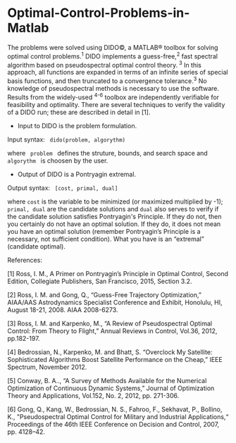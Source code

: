 # Optimal-Control-Problems-in-Matlab

The problems were solved using DIDO©, a MATLAB® toolbox for solving optimal control problems.<sup>1</sup>  DIDO implements a guess-free,<sup>2</sup>  fast spectral algorithm based on pseudospectral optimal control theory.<sup> 3</sup>  In this approach, all functions are expanded in terms of an infinite series of special basis functions, and then truncated to a convergence tolerance.<sup>3</sup>  No knowledge of pseudospectral methods is necessary to use the software. Results from the widely-used <sup>4-6</sup>  toolbox are independently verifiable for feasibility and optimality. There are several techniques to verify the validity of a DIDO run; these are described in detail in [1].

- Input to DIDO is the problem formulation.

Input syntax: <code> dido(problem, algorythm) </code>

where <code> problem </code> defines the struture, bounds, and search space and <code> algorythm </code> is choosen by the user.

- Output of DIDO is a Pontryagin extremal.

Output syntax: <code> [cost, primal, dual] </code>

where <code>cost</code> is the variable to be minimized (or maximized multiplied by -1); <code>primal, dual</code> are the candidate solutions and <code>dual</code> also serves to verify if the candidate solution satisfies Pontryagin's Principle. If they do not, then you certainly do not have an optimal solution. If they do, it does not mean you have an optimal solution (remember Pontryagin’s Principle is a necessary, not sufficient condition). What you have is an “extremal” (candidate optimal).

References:

[1] Ross, I. M., A Primer on Pontryagin’s Principle in Optimal Control, Second Edition, Collegiate Publishers, San Francisco, 2015, Section 3.2.

[2] Ross, I. M. and Gong, Q., “Guess-Free Trajectory Optimization,” AIAA/AAS Astrodynamics Specialist Conference and Exhibit, Honolulu, HI, August 18-21, 2008. AIAA 2008-6273.

[3] Ross, I. M. and Karpenko, M., “A Review of Pseudospectral Optimal Control: From Theory to Flight,” Annual Reviews in Control, Vol.36, 2012, pp.182-197.

[4] Bedrossian, N., Karpenko, M. and Bhatt, S. “Overclock My Satellite: Sophisticated Algorithms Boost Satellite Performance on the Cheap,” IEEE Spectrum, November 2012.

[5] Conway, B. A.., “A Survey of Methods Available for the Numerical Optimization of Continuous Dynamic Systems,” Journal of Optimization Theory and Applications, Vol.152, No. 2, 2012, pp. 271-306.

[6] Gong, Q., Kang, W., Bedrossian, N. S., Fahroo, F., Sekhavat, P., Bollino, K., "Pseudospectral Optimal Control for Military and Industrial Applications,“ Proceedings of the 46th IEEE Conference on Decision and Control, 2007, pp. 4128–42.
